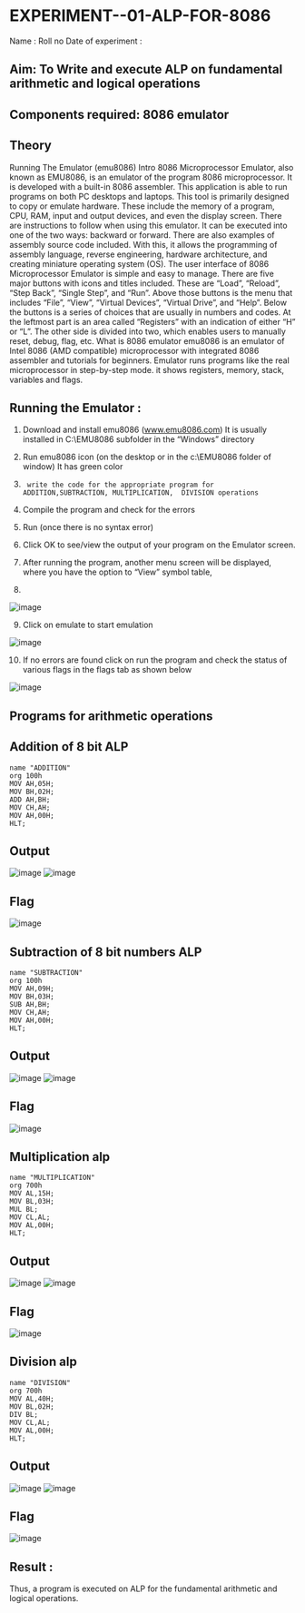 # EXPERIMENT--01-ALP-FOR-8086
Name :
Roll no 
Date of experiment :





## Aim: To Write and execute ALP on fundamental arithmetic and logical operations
## Components required: 8086  emulator 
## Theory 
Running The Emulator (emu8086) Intro 8086 Microprocessor Emulator, also known as EMU8086, is an emulator of the program 8086 microprocessor. It is developed with a built-in 8086 assembler. This application is able to run programs on both PC desktops and laptops. This tool is primarily designed to copy or emulate hardware. These include the memory of a program, CPU, RAM, input and output devices, and even the display screen. There are instructions to follow when using this emulator. It can be executed into one of the two ways: backward or forward. There are also examples of assembly source code included. With this, it allows the programming of assembly language, reverse engineering, hardware architecture, and creating miniature operating system (OS). The user interface of 8086 Microprocessor Emulator is simple and easy to manage. There are five major buttons with icons and titles included. These are “Load”, “Reload”, “Step Back”, “Single Step”, and “Run”. Above those buttons is the menu that includes “File”, “View”, “Virtual Devices”, “Virtual Drive”, and “Help”. Below the buttons is a series of choices that are usually in numbers and codes. At the leftmost part is an area called “Registers” with an indication of either “H” or “L”. The other side is divided into two, which enables users to manually reset, debug, flag, etc. What is 8086 emulator emu8086 is an emulator of Intel 8086 (AMD compatible) microprocessor with integrated 8086 assembler and tutorials for beginners. Emulator runs programs like the real microprocessor in step-by-step mode. it shows registers, memory, stack, variables and flags.


 ## Running the Emulator :
1.	Download and install emu8086 (www.emu8086.com) It is usually installed in C:\EMU8086 subfolder in the “Windows” directory
2.	  Run  emu8086 icon (on the desktop or in the c:\EMU8086 folder of window) It has green color 
 
 
3.		write the code for the appropriate program for ADDITION,SUBTRACTION, MULTIPLICATION,  DIVISION operations 

4.	 Compile the program and check for the errors 
5.	Run (once there is no syntax error) 

6.	Click OK to see/view the output of your program on the Emulator screen. 


7.	After running the program, another menu screen will be displayed, where you have the option to “View” symbol table,
8.	 


![image](https://user-images.githubusercontent.com/36288975/189273263-d65baae9-4b8f-4723-afb3-c0ffa4052b04.png)











9.	Click on emulate to start emulation 








![image](https://user-images.githubusercontent.com/36288975/189273273-9bb36ec1-e2e8-4892-8d35-37707332bfdc.png)








10.	If no errors are found click on run the program and check the status of various flags in the flags tab as shown below 






![image](https://user-images.githubusercontent.com/36288975/189273277-113a2a33-4a40-4ff8-95a5-ecd3a1f504fe.png)







## Programs for arithmetic  operations

## Addition  of 8 bit ALP 
```
name "ADDITION"
org 100h
MOV AH,05H;
MOV BH,02H;
ADD AH,BH;
MOV CH,AH;
MOV AH,00H;
HLT;
```

## Output  
![image](https://user-images.githubusercontent.com/94219798/189396723-c6714f91-27ce-4077-b91d-fbcee3ea16f5.png)
![image](https://user-images.githubusercontent.com/94219798/189396746-5be67ed8-8976-455e-a69a-bbbcef3feb3c.png)

## Flag
![image](https://user-images.githubusercontent.com/94219798/189396564-86ccdef3-197b-468b-ae6b-e79ec986aca8.png)

## Subtraction   of 8 bit numbers  ALP 
```
name "SUBTRACTION"
org 100h
MOV AH,09H;
MOV BH,03H;
SUB AH,BH;
MOV CH,AH;
MOV AH,00H;
HLT;
```

## Output  
![image](https://user-images.githubusercontent.com/94219798/189396623-4f1a9ab4-eab6-4fac-ae9b-0e62f7ec07f4.png)
![image](https://user-images.githubusercontent.com/94219798/189396667-b515a91c-a8dd-4e75-ba27-fa06f5849c5f.png)

## Flag
![image](https://user-images.githubusercontent.com/94219798/189396805-3622c547-529d-41ee-8d85-3dc6465654b1.png)

## Multiplication alp 
```
name "MULTIPLICATION"
org 700h
MOV AL,15H;
MOV BL,03H;
MUL BL;
MOV CL,AL;
MOV AL,00H;
HLT;
```
 ## Output  
![image](https://user-images.githubusercontent.com/94219798/189396869-d2d2e515-b99c-41ea-851c-4ff392ef2fd9.png)
![image](https://user-images.githubusercontent.com/94219798/189396892-e3bd8565-3b88-48ca-bc4e-c13b3af1fd13.png)

## Flag
![image](https://user-images.githubusercontent.com/94219798/189396946-5e13c6fc-a952-4c73-801e-5c4eb237c41e.png)


## Division alp 
```
name "DIVISION"
org 700h
MOV AL,40H;
MOV BL,02H;
DIV BL;
MOV CL,AL;
MOV AL,00H;
HLT;
```
## Output  
![image](https://user-images.githubusercontent.com/94219798/189396998-ea08dd21-808f-4685-8a31-af52284793d7.png)
![image](https://user-images.githubusercontent.com/94219798/189397029-94a768a9-b40b-480a-9e62-f100d0066080.png)

## Flag
![image](https://user-images.githubusercontent.com/94219798/189397073-3a070136-afc4-4b90-b8e9-d030fcc9ce8e.png)


## Result :
 
Thus, a program is executed on ALP for the fundamental arithmetic and logical operations.









